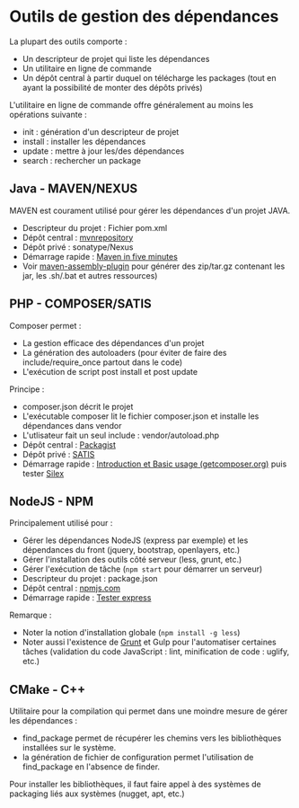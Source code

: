 # Outils de gestion des dépendances

La plupart des outils comporte :

* Un descripteur de projet qui liste les dépendances
* Un utilitaire en ligne de commande
* Un dépôt central à partir duquel on télécharge les packages (tout en ayant la possibilité de monter des dépôts privés)

L'utilitaire en ligne de commande offre généralement au moins les opérations suivante :

* init : génération d'un descripteur de projet
* install : installer les dépendances
* update : mettre à jour les/des dépendances
* search : rechercher un package

## Java - MAVEN/NEXUS

MAVEN est courament utilisé pour gérer les dépendances d'un projet JAVA.

* Descripteur du projet : Fichier pom.xml
* Dépôt central : [mvnrepository](http://mvnrepository.com/)
* Dépôt privé : sonatype/Nexus
* Démarrage rapide : [Maven in five minutes](https://maven.apache.org/guides/getting-started/maven-in-five-minutes.html)
* Voir [maven-assembly-plugin](http://maven.apache.org/plugins/maven-assembly-plugin/) pour générer des zip/tar.gz contenant les jar, les .sh/.bat et autres ressources)

## PHP - COMPOSER/SATIS

Composer permet :

* La gestion efficace des dépendances d'un projet
* La génération des autoloaders (pour éviter de faire des include/require_once partout dans le code)
* L'exécution de script post install et post update

Principe :

* composer.json décrit le projet
* L'exécutable composer lit le fichier composer.json et installe les dépendances dans vendor
* L'utlisateur fait un seul include : vendor/autoload.php
* Dépôt central : [Packagist](https://packagist.org/)
* Dépôt privé : [SATIS](https://github.com/composer/satis)
* Démarrage rapide : [Introduction et Basic usage (getcomposer.org)](https://getcomposer.org/doc/00-intro.md) puis tester [Silex](http://silex.sensiolabs.org/)

## NodeJS - NPM

Principalement utilisé pour :

* Gérer les dépendances NodeJS (express par exemple) et les dépendances du front (jquery, bootstrap, openlayers, etc.)
* Gérer l'installation des outils côté serveur (less, grunt, etc.)
* Gérer l'exécution de tâche (```npm start``` pour démarrer un serveur)
* Descripteur du projet : package.json
* Dépôt central : [npmjs.com](https://www.npmjs.com/)
* Démarrage rapide : [Tester express](https://www.npmjs.com/package/express)

Remarque :

* Noter la notion d'installation globale (```npm install -g less```)
* Noter aussi l'existence de [Grunt](http://gruntjs.com/getting-started) et Gulp pour l'automatiser certaines
tâches (validation du code JavaScript : lint, minification de code : uglify, etc.)

## CMake - C++

Utilitaire pour la compilation qui permet dans une moindre mesure de gérer les dépendances :

* find_package permet de récupérer les chemins vers les bibliothèques installées sur le système.
* la génération de fichier de configuration permet l'utilisation de find_package en l'absence de finder.

Pour installer les bibliothèques, il faut faire appel à des systèmes de packaging liés aux systèmes (nugget, apt, etc.)

